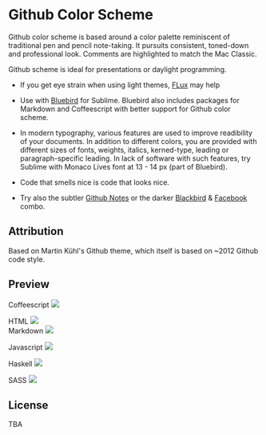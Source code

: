 # Github Color Scheme

Github color scheme is based around a color palette reminiscent of traditional pen and pencil note-taking. It pursuits consistent, toned-down and professional look. Comments are highlighted to match the Mac Classic.  

Github scheme is ideal for presentations or daylight programming.  

* If you get eye strain when using light themes, [FLux](http://justgetflux.com) may help

* Use with [Bluebird](https://github.com/mbixby/bluebird) for Sublime. Bluebird also includes packages for Markdown and Coffeescript with better support for Github color scheme. 
  
* In modern typography, various features are used to improve readibility of your documents. In addition to different colors, you are provided with different sizes of fonts, weights, italics, kerned-type, leading or paragraph-specific leading. In lack of software with such features, try Sublime with Monaco Lives font at 13 - 14 px (part of Bluebird).   
* Code that smells nice is code that looks nice.

* Try also the subtler [Github Notes](https://github.com/mbixby/github-notes-color-scheme) or the darker [Blackbird](https://github.com/mbixby/blackbird) & [Facebook](https://github.com/mbixby/facebook-color-scheme) combo.

## Attribution

Based on Martin Kühl's Github theme, which itself is based on ~2012 Github 
code style.

## Preview

Coffeescript
![](https://raw.github.com/mbixby/github-color-scheme/master/preview/coffee.png)  

HTML
![](https://raw.github.com/mbixby/github-color-scheme/master/preview/html.png)  
Markdown
![](https://raw.github.com/mbixby/github-color-scheme/master/preview/markdown.png)  

Javascript
![](https://raw.github.com/mbixby/github-color-scheme/master/preview/javascript.png)  

Haskell
![](https://raw.github.com/mbixby/github-color-scheme/master/preview/haskell.png)  

SASS
![](https://raw.github.com/mbixby/github-color-scheme/master/preview/sass.png)  

## License

TBA
